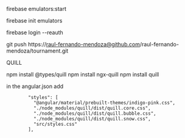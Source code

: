 firebase emulators:start

firebase init emulators

firebase login --reauth

git push https://raul-fernando-mendoza@github.com/raul-fernando-mendoza/tournament.git


QUILL

npm install @types/quill
npm install ngx-quill
npm install quill

in the angular.json add

            "styles": [
              "@angular/material/prebuilt-themes/indigo-pink.css",
              "./node_modules/quill/dist/quill.core.css",
              "./node_modules/quill/dist/quill.bubble.css",
              "./node_modules/quill/dist/quill.snow.css",             
              "src/styles.css"
            ],

<quill-editor></quill-editor>
